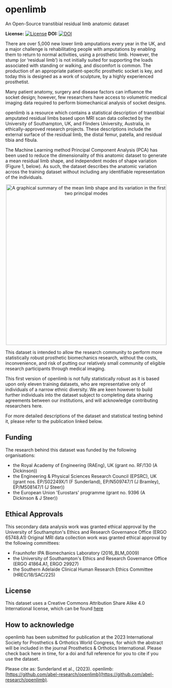 # openlimb
An Open-Source transtibial residual limb anatomic dataset

**License:** [![License](https://img.shields.io/badge/license-CC--BY--SA--4.0-green)](../main/LICENSE)
**DOI:** [![DOI](https://img.shields.io/badge/doi-TBC-brightgreen)](TBC)

There are over 5,000 new lower limb amputations every year in the UK, and a major challenge is rehabilitating people with amputations by enabling them to return to normal activities, using a prosthetic limb. However, the stump (or ‘residual limb’) is not initially suited for supporting the loads associated with standing or walking, and discomfort is common. The production of an appropriate patient-specific prosthetic socket is key, and today this is designed as a work of sculpture, by a highly experienced prosthetist. 

Many patient anatomy, surgery and disease factors can influence the socket design; however, few researchers have access to volumetric medical imaging data required to perform biomechanical analysis of socket designs. 

openlimb is a resource which contains a statistical description of transtibial amputated residual limbs based upon MRI scan data collected by the University of Southampton, UK, and Flinders University, Australia, in ethically-approved research projects. These descriptions include the external surface of the residual limb, the distal femur, patella, and residual tibia and fibula.

The Machine Learning method Principal Component Analysis (PCA) has been used to reduce the dimensionality of this anatomic dataset to generate a mean residual limb shape, and independent modes of shape variation (Figure 1, below). As such, the dataset describes the anatomic variation across the training dataset without including any identifiable representation of the individuals.

<p align="center">
  <img src="../main/abstract/Modes1and2.png" alt="A graphical summary of the mean limb shape and its variation in the first two principal modes" width="500"/>
</p>

This dataset is intended to allow the research community to perform more statistically robust prosthetic biomechanics research, without the costs, inconvenience, and risk of putting our relatively small community of eligible research participants through medical imaging.

This first version of openlimb is not fully statistically robust as it is based upon only eleven training datasets, who are representative only of individuals of a narrow ethnic diversity. We are keen however to build further individuals into the dataset subject to completing data sharing agreements between our institutions, and will acknowledge contributing researchers here.

For more detailed descriptions of the dataset and statistical testing behind it, please refer to the publication linked below.

Funding
--------

The research behind this dataset was funded by the following organisations:
- the Royal Academy of Engineering (RAEng), UK (grant no. RF/130 (A Dickinson))
- the Engineering & Physical Sciences Research Council (EPSRC), UK (grant nos. EP/S02249X/1 (F Sunderland), EP/N509747/1 (J Bramley), EP/M508147/1 (J Steer))
- the European Union 'Eurostars' programme (grant no. 9396 (A Dickinson & J Steer))

Ethical Approvals
--------

This secondary data analysis work was granted ethical approval by the University of Southampton's Ethics and Research Governance Office (ERGO 65748.A1)
Original MRI data collection work was granted ethical approval by the following committees:
- Fraunhofer IPA Biomechanics Laboratory (2016_BLM_0009)
- the University of Southampton's Ethics and Research Governance Office (ERGO 41864.A1, ERGO 29927)
- the Southern Adelaide Clinical Human Research Ethics Committee (HREC/18/SAC/225)

License
--------

This dataset uses a Creative Commons Attribution Share Alike 4.0 International license, which can be found [here](../main/LICENSE)

How to acknowledge
------------------

openlimb has been submitted for publication at the 2023 International Society for Prosthetics & Orthotics World Congress, for which the abstract will be included in the journal Prosthetics & Orthotics International. Please check back here in time, for a doi and full reference for you to cite if you use the dataset. 

Please cite as:
Sunderland et al., (2023). openlimb: [https://github.com/abel-research/openlimb](https://github.com/abel-research/openlimb).
